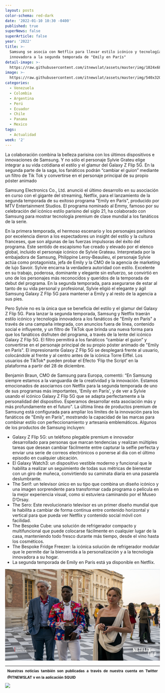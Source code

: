 ```yaml
---
layout: posts
color-schema: red-dark
date: '2022-01-10 10:30 -0400'
published: true
superNews: false
superArticle: false
year: '2022'
title: >-
  Samsung se asocia con Netflix para llevar estilo icónico y tecnología
  innovadora a la segunda temporada de "Emily en París" 
detail-image: >-
  https://raw.githubusercontent.com/itnewslat/assets/master/img/1024x680/emily-en-paris-samsung-g.jpg
image: >-
  https://raw.githubusercontent.com/itnewslat/assets/master/img/540x320/emily-en-paris-samsung-p.jpg
categories:
  - Venezuela
  - Colombia
  - Argentina
  - Perú
  - Ecuador
  - Chile
  - Panama
  - Mexico
tags:
  - Actualidad
week: '2'
---
```

La colaboración combina la belleza parisina con los últimos dispositivos e innovaciones de Samsung.  Y no sólo el personaje Sylvie Grateu elige integrar a su vida cotidiana el estilo y el glamur del Galaxy Z Flip 5G.  En la segunda parte de la saga, los fanáticos podrán “cambiar el guion” mediante un filtro de Tik Tok y convertirse en el personaje principal de su propio póster animado

Samsung Electronics Co., Ltd. anunció el último desarrollo en su asociación en curso con el gigante del streaming, Netflix, para el lanzamiento de la segunda temporada de su exitoso programa "Emily en París", producido por MTV Entertainment Studios. El programa nominado al Emmy, famoso por su celebración del icónico estilo parisino del siglo 21, ha colaborado con Samsung para mostrar tecnología premium de clase mundial a los fanáticos de la serie.

En la primera temporada, el hermoso escenario y los personajes parisinos por excelencia dieron a los espectadores un insight del estilo y la cultura franceses, que son algunas de las fuerzas impulsoras del éxito del programa. Este sentido de escapismo fue creado y elevado por el elenco global, incluido el personaje icónico de Sylvie Grateau. Interpretada por la embajadora de Samsung, Philippine Leroy-Beaulieu, el personaje Sylvie actúa como protagonista, jefa de Emily y la CMO de la agencia de marketing de lujo Savoir. Sylvie encarna la verdadera autoridad con estilo. Excelente en su trabajo, poderosa, dominante y elegante sin esfuerzo, se convirtió en uno de los personajes más reconocidos y queridos de la temporada de debut del programa. En la segunda temporada, para asegurarse de estar al tanto de su vida personal y profesional, Sylvie eligió el elegante y ágil Samsung Galaxy Z Flip 5G para mantener a Emily y al resto de la agencia a sus pies.

Pero Sylvie no es la única que se beneficia del estilo y el glamur del Galaxy Z Flip 5G. Para lanzar la segunda temporada, Samsung y Netflix traerán estilo icónico y tecnología innovadora a los fanáticos de "Emily en París" a través de una campaña integrada, con anuncios fuera de línea, contenido social e influyente, y un filtro de TikTok que brinda una nueva forma para que los fanáticos disfruten del programa, a través de la lente del icónico Galaxy Z Flip 5G. El filtro permitirá a los fanáticos “cambiar el guion” y convertirse en el personaje principal de su propio póster animado de "Emily en París". El impresionante Galaxy Z Flip 5G se desplegará frente al usuario, colocándole al frente y al centro antes de la icónica Torre Eiffel. Los usuarios de TikTok* pueden probar el Efecto ‘Flip the Script’ en la plataforma a partir del 28 de diciembre.

Benjamin Braun, CMO de Samsung para Europa, comentó: “En Samsung siempre estamos a la vanguardia de la creatividad y la innovación. Estamos emocionados de asociarnos con Netflix para la segunda temporada de uno de sus programas más importantes, 'Emily en París', y de ver a Sylvie usando el icónico Galaxy Z Flip 5G que se adapta perfectamente a la personalidad del dispositivo. Esperamos desarrollar esta asociación más y más profundamente en el futuro".
La última línea de productos premium de Samsung está configurada para ampliar los límites de la innovación para los fanáticos de "Emily en París", mostrando la capacidad de las marcas para combinar estilo con perfeccionamiento y artesanía emblemáticos. Algunos de los productos de 
Samsung incluyen:

- Galaxy Z Flip 5G: un teléfono plegable premium e innovador desarrollado para personas que marcan tendencias y realizan múltiples tareas que desean cambiar fácilmente entre capturar la selfie perfecta y enviar una serie de correos electrónicos o ponerse al día con el último episodio en cualquier ubicación.
- El Galaxy Watch3: un dispositivo vestible moderno y funcional que le habilita a realizar un seguimiento de todas sus métricas de bienestar con un giro de muñeca, convirtiendo su caminata diaria en una pasarela deslumbrante.
- The Serif: un televisor único en su tipo que combina un diseño icónico y una imagen sorprendente para transformar cada programa o película en la mejor experiencia visual, como si estuviera caminando por el Museo D’Orsay.
- The Sero: Este revolucionario televisor es un primer diseño mundial que le habilita a cambiar de forma continua entre contenido horizontal y vertical para que pueda ver Netflix y contenido social móvil con facilidad.
- The Bespoke Cube: una solución de refrigerador compacto y multifuncional que puede colocarse fácilmente en cualquier lugar de la casa, manteniendo todo fresco durante más tiempo, desde el vino hasta los cosméticos.
- The Bespoke Fridge Freezer: la icónica solución de refrigerador modular que le permite dar la bienvenida a la personalización y a la tecnología innovadora a su hogar.
- La segunda temporada de Emily en París está ya disponible en Netflix.

![](https://raw.githubusercontent.com/itnewslat/assets/master/img/540x320/emily-en-paris-samsung-p.jpg)

<table style="height: 42px;" width="569">
<tbody>
<tr>
<td style="text-align: justify;"><sub><strong>Nuestras noticias también son publicadas a través de nuestra cuenta en Twitter <a href="https://twitter.com/itnewslat?lang=es">@ITNEWSLAT</a> y en la aplicación <a href="https://squidapp.co/en/">SQUID</a></strong></sub></td>
</tr>
</tbody>
</table>

<img src="https://tracker.metricool.com/c3po.jpg?hash=56f88a41e39ab42c063cc51676587a04"/>